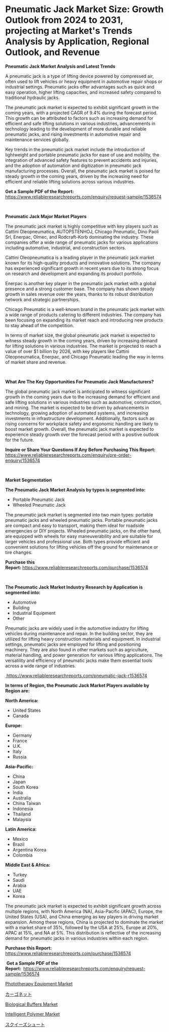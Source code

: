 <p><h1>Pneumatic Jack Market Size: Growth Outlook from 2024 to 2031, projecting at Market's Trends Analysis by Application, Regional Outlook, and Revenue</h1></p><p><strong>Pneumatic Jack Market Analysis and Latest Trends</strong></p>
<p><p>A pneumatic jack is a type of lifting device powered by compressed air, often used to lift vehicles or heavy equipment in automotive repair shops or industrial settings. Pneumatic jacks offer advantages such as quick and easy operation, higher lifting capacities, and increased safety compared to traditional hydraulic jacks.</p><p>The pneumatic jack market is expected to exhibit significant growth in the coming years, with a projected CAGR of 9.4% during the forecast period. This growth can be attributed to factors such as increasing demand for efficient and safe lifting solutions in various industries, advancements in technology leading to the development of more durable and reliable pneumatic jacks, and rising investments in automotive repair and maintenance services globally.</p><p>Key trends in the pneumatic jack market include the introduction of lightweight and portable pneumatic jacks for ease of use and mobility, the integration of advanced safety features to prevent accidents and injuries, and the adoption of automation and digitization in pneumatic jack manufacturing processes. Overall, the pneumatic jack market is poised for steady growth in the coming years, driven by the increasing need for efficient and reliable lifting solutions across various industries.</p></p>
<p><strong>Get a Sample PDF of the Report:&nbsp;</strong> <a href="https://www.reliableresearchreports.com/enquiry/request-sample/1536574">https://www.reliableresearchreports.com/enquiry/request-sample/1536574</a></p>
<p>&nbsp;</p>
<p><strong>Pneumatic Jack Major Market Players</strong></p>
<p><p>The pneumatic jack market is highly competitive with key players such as Cattini Oleopneumatica, AUTOPSTENHOJ, Chicago Pneumatic, Dino Paoli Srl, Enerpac, Olmec, and Rodcraft-Korb dominating the industry. These companies offer a wide range of pneumatic jacks for various applications including automotive, industrial, and construction sectors.</p><p>Cattini Oleopneumatica is a leading player in the pneumatic jack market known for its high-quality products and innovative solutions. The company has experienced significant growth in recent years due to its strong focus on research and development and expanding its product portfolio.</p><p>Enerpac is another key player in the pneumatic jack market with a global presence and a strong customer base. The company has shown steady growth in sales revenue over the years, thanks to its robust distribution network and strategic partnerships.</p><p>Chicago Pneumatic is a well-known brand in the pneumatic jack market with a wide range of products catering to different industries. The company has been focusing on expanding its market reach and introducing new products to stay ahead of the competition.</p><p>In terms of market size, the global pneumatic jack market is expected to witness steady growth in the coming years, driven by increasing demand for lifting solutions in various industries. The market is projected to reach a value of over $1 billion by 2026, with key players like Cattini Oleopneumatica, Enerpac, and Chicago Pneumatic leading the way in terms of market share and revenue.</p></p>
<p>&nbsp;</p>
<p><strong>What Are The Key Opportunities For Pneumatic Jack Manufacturers?</strong></p>
<p><p>The global pneumatic jack market is anticipated to witness significant growth in the coming years due to the increasing demand for efficient and safe lifting solutions in various industries such as automotive, construction, and mining. The market is expected to be driven by advancements in technology, growing adoption of automated systems, and increasing investments in infrastructure development. Additionally, factors such as rising concerns for workplace safety and ergonomic handling are likely to boost market growth. Overall, the pneumatic jack market is expected to experience steady growth over the forecast period with a positive outlook for the future.</p></p>
<p><strong>Inquire or Share Your Questions If Any Before Purchasing This Report:</strong> <a href="https://www.reliableresearchreports.com/enquiry/pre-order-enquiry/1536574">https://www.reliableresearchreports.com/enquiry/pre-order-enquiry/1536574</a></p>
<p>&nbsp;</p>
<p><strong>Market Segmentation</strong></p>
<p><strong>The Pneumatic Jack Market Analysis by types is segmented into:</strong></p>
<p><ul><li>Portable Pneumatic Jack</li><li>Wheeled Pneumatic Jack</li></ul></p>
<p><p>The pneumatic jack market is segmented into two main types: portable pneumatic jacks and wheeled pneumatic jacks. Portable pneumatic jacks are compact and easy to transport, making them ideal for roadside emergencies or DIY projects. Wheeled pneumatic jacks, on the other hand, are equipped with wheels for easy maneuverability and are suitable for larger vehicles and professional use. Both types provide efficient and convenient solutions for lifting vehicles off the ground for maintenance or tire changes.</p></p>
<p><strong>Purchase this Report:&nbsp;</strong><a href="https://www.reliableresearchreports.com/purchase/1536574">https://www.reliableresearchreports.com/purchase/1536574</a></p>
<p>&nbsp;</p>
<p><strong>The Pneumatic Jack Market Industry Research by Application is segmented into:</strong></p>
<p><ul><li>Automotive</li><li>Building</li><li>Industrial Equipment</li><li>Other</li></ul></p>
<p><p>Pneumatic jacks are widely used in the automotive industry for lifting vehicles during maintenance and repair. In the building sector, they are utilized for lifting heavy construction materials and equipment. In industrial settings, pneumatic jacks are employed for lifting and positioning machinery. They are also found in other markets such as agriculture, material handling, and power generation for various lifting applications. The versatility and efficiency of pneumatic jacks make them essential tools across a wide range of industries.</p></p>
<p><a href="https://www.reliableresearchreports.com/pneumatic-jack-r1536574">&nbsp;https://www.reliableresearchreports.com/pneumatic-jack-r1536574</a></p>
<p><strong>In terms of Region, the Pneumatic Jack Market Players available by Region are:</strong></p>
<p>
    <p> <strong> North America: </strong>
        <ul>
            <li>United States</li>
            <li>Canada</li>
        </ul>
        </p> 
    <p> <strong> Europe: </strong>
        <ul>
            <li>Germany</li>
            <li>France</li>
            <li>U.K.</li>
            <li>Italy</li>
            <li>Russia</li>
        </ul>
        </p> 
    <p> <strong> Asia-Pacific: </strong>
        <ul>
            <li>China</li>
            <li>Japan</li>
            <li>South Korea</li>
            <li>India</li>
            <li>Australia</li>
            <li>China Taiwan</li>
            <li>Indonesia</li>
            <li>Thailand</li>
            <li>Malaysia</li>
        </ul>
        </p> 
    <p> <strong> Latin America: </strong>
        <ul>
            <li>Mexico</li>
            <li>Brazil</li>
            <li>Argentina Korea</li>
            <li>Colombia</li>
        </ul>
        </p> 
    <p> <strong> Middle East & Africa: </strong>
        <ul>
            <li>Turkey</li>
            <li>Saudi</li>
            <li>Arabia</li>
            <li>UAE</li>
            <li>Korea</li>
        </ul>
    </p>
    </p>
<p><p>The pneumatic jack market is expected to exhibit significant growth across multiple regions, with North America (NA), Asia-Pacific (APAC), Europe, the United States (USA), and China emerging as key players in driving market expansion. Among these regions, China is projected to dominate the market with a market share of 35%, followed by the USA at 25%, Europe at 20%, APAC at 15%, and NA at 5%. This distribution is reflective of the increasing demand for pneumatic jacks in various industries within each region.</p></p>
<p><strong>Purchase this Report: </strong><a href="https://www.reliableresearchreports.com/purchase/1536574">https://www.reliableresearchreports.com/purchase/1536574</a></p>
<p>&nbsp;<strong>Get a Sample PDF of the Report:&nbsp;&nbsp;</strong><a href="https://www.reliableresearchreports.com/enquiry/request-sample/1536574">https://www.reliableresearchreports.com/enquiry/request-sample/1536574</a></p>
<p><strong></strong></p>
<p><p><a href="https://www.linkedin.com/pulse/phototherapy-equipment-market-outlook-industry-overview-forecast-0onke?trackingId=EmayvirgArUuwzPyGW1rVw%3D%3D">Phototherapy Equipment Market</a></p><p><a href="https://medium.com/@isacsimnis20231/%E8%B2%A8%E7%89%A9%E3%83%8D%E3%83%83%E3%83%88%E5%B8%82%E5%A0%B4%E3%83%AC%E3%83%9D%E3%83%BC%E3%83%88%E3%81%AF-%E3%81%93%E3%81%AE%E5%B8%82%E5%A0%B4%E3%81%AE%E6%9C%80%E6%96%B0%E3%81%AE%E3%83%88%E3%83%AC%E3%83%B3%E3%83%89%E3%82%84%E6%88%90%E9%95%B7%E6%A9%9F%E4%BC%9A%E3%82%92%E6%98%8E%E3%82%89%E3%81%8B%E3%81%AB%E3%81%97%E3%81%A6%E3%81%84%E3%81%BE%E3%81%99-c1c14b6615d2">カーゴネット</a></p><p><a href="https://issuu.com/reportprime-2/docs/biological-buffers-market-size-2030.pptx">Biological Buffers Market</a></p><p><a href="https://issuu.com/reportprime-2/docs/intelligent-polymer-market-size-2030.pptx">Intelligent Polymer Market</a></p><p><a href="https://medium.com/@roxanenader1/%E3%82%B9%E3%82%AF%E3%82%A4%E3%83%BC%E3%82%BA%E3%83%81%E3%83%A5%E3%83%BC%E3%83%88%E5%B8%82%E5%A0%B4%E3%81%AF-%E5%B8%82%E5%A0%B4%E3%82%B7%E3%82%A7%E3%82%A2-%E5%B8%82%E5%A0%B4%E3%83%88%E3%83%AC%E3%83%B3%E3%83%89-%E5%B8%82%E5%A0%B4%E6%88%90%E9%95%B7%E3%81%AB%E9%96%A2%E3%81%99%E3%82%8B%E6%83%85%E5%A0%B1%E3%82%92%E6%8F%90%E4%BE%9B%E3%81%97%E3%81%BE%E3%81%99-a2749951da5f">スクイーズシュート</a></p></p>